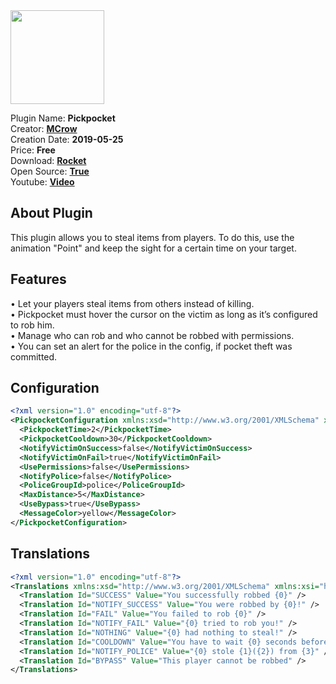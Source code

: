 <img src="/assets/images/Pickpocket.png" width="150" height="150" />

Plugin Name: **Pickpocket**  
Creator: [**MCrow**](steamcommunity.com/id/restoremonarchy)  
Creation Date: **2019-05-25**  
Price: **Free**  
Download: [**Rocket**](https://harbor.rocketmod.net/Pickpocket)   
Open Source: [**True**](https://github.com/RestoreMonarchyPlugins/Pickpocket)  
Youtube: [**Video**](https://www.youtube.com/watch?v=O_NKTCZmKEg)

## About Plugin
This plugin allows you to steal items from players. To do this, use the animation "Point" and keep the sight for a certain time on your target.

## Features
• Let your players steal items from others instead of killing.   
• Pickpocket must hover the cursor on the victim as long as it’s configured to rob him.  
• Manage who can rob and who cannot be robbed with permissions.  
• You can set an alert for the police in the config, if pocket theft was committed.

## Configuration

```xml
<?xml version="1.0" encoding="utf-8"?>
<PickpocketConfiguration xmlns:xsd="http://www.w3.org/2001/XMLSchema" xmlns:xsi="http://www.w3.org/2001/XMLSchema-instance">
  <PickpocketTime>2</PickpocketTime>
  <PickpocketCooldown>30</PickpocketCooldown>
  <NotifyVictimOnSuccess>false</NotifyVictimOnSuccess>
  <NotifyVictimOnFail>true</NotifyVictimOnFail>
  <UsePermissions>false</UsePermissions>
  <NotifyPolice>false</NotifyPolice>
  <PoliceGroupId>police</PoliceGroupId>
  <MaxDistance>5</MaxDistance>
  <UseBypass>true</UseBypass>
  <MessageColor>yellow</MessageColor>
</PickpocketConfiguration>
```

## Translations

```xml
<?xml version="1.0" encoding="utf-8"?>
<Translations xmlns:xsd="http://www.w3.org/2001/XMLSchema" xmlns:xsi="http://www.w3.org/2001/XMLSchema-instance">
  <Translation Id="SUCCESS" Value="You successfully robbed {0}" />
  <Translation Id="NOTIFY_SUCCESS" Value="You were robbed by {0}!" />
  <Translation Id="FAIL" Value="You failed to rob {0}" />
  <Translation Id="NOTIFY_FAIL" Value="{0} tried to rob you!" />
  <Translation Id="NOTHING" Value="{0} had nothing to steal!" />
  <Translation Id="COOLDOWN" Value="You have to wait {0} seconds before you can pickpocket again" />
  <Translation Id="NOTIFY_POLICE" Value="{0} stole {1}({2}) from {3}" />
  <Translation Id="BYPASS" Value="This player cannot be robbed" />
</Translations>
```
